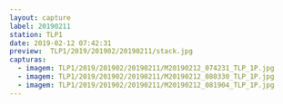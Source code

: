 ```yaml
---
layout: capture
label: 20190211
station: TLP1
date: 2019-02-12 07:42:31
preview:  TLP1/2019/201902/20190211/stack.jpg
capturas:
  - imagem: TLP1/2019/201902/20190211/M20190212_074231_TLP_1P.jpg
  - imagem: TLP1/2019/201902/20190211/M20190212_080330_TLP_1P.jpg
  - imagem: TLP1/2019/201902/20190211/M20190212_081904_TLP_1P.jpg
---
```

